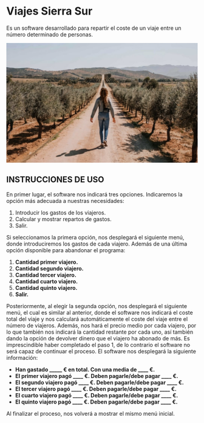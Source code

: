 # Viajes Sierra Sur

Es un software desarrollado para repartir el coste de un viaje entre un número determinado de personas. 

<p style = align center>
<img style = align center src="Imagenes/PersonajeViajando.jpg" width="900">
</p>

## INSTRUCCIONES DE USO

En primer lugar, el software nos indicará tres opciones. Indicaremos la opción más adecuada a nuestras necesidades: 

1. Introducir los gastos de los viajeros.
2. Calcular y mostrar repartos de gastos.
3. Salir.

Si seleccionamos la primera opción, nos desplegará el siguiente menú, donde introduciremos los gastos de cada viajero. Además de una última opción disponible para abandonar el programa:

1. **Cantidad primer viajero.**
2. **Cantidad segundo viajero.**
3. **Cantidad tercer viajero.**
4. **Cantidad cuarto viajero.**
5. **Cantidad quinto viajero.**
6. **Salir.**

Posteriormente, al elegir la segunda opción, nos desplegará el siguiente menú, el cual es similar al anterior, donde el software nos indicará el coste total del viaje y nos calculará automáticamente el coste del viaje entre el número de viajeros. Además, nos hará el precio medio por cada viajero, por lo que también nos indicará la cantidad restante por cada uno, así también dando la opción de devolver dinero que el viajero ha abonado de más. Es imprescindible haber completado el paso 1, de lo contrario el software no será capaz de continuar el proceso. El software nos desplegará la siguiente información:

- **Han gastado _____ € en total. Con una media de ____ €.**
- **El primer viajero pagó ____ €. Deben pagarle/debe pagar ____ €.**
- **El segundo viajero pagó ____ €. Deben pagarle/debe pagar ____ €.**
- **El tercer viajero pagó ____ €. Deben pagarle/debe pagar ____ €.**
- **El cuarto viajero pagó ____ €. Deben pagarle/debe pagar ____ €.**
- **El quinto viajero pagó ____ €. Deben pagarle/debe pagar ____ €.**
 
Al finalizar el proceso, nos volverá a mostrar el mismo menú inicial.
